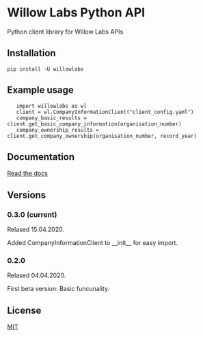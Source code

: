 # Willow Labs Python API
Python client library for Willow Labs APIs

## Installation
``` pip install -U willowlabs ```

## Example usage
```
   import willowlabs as wl
   client = wl.CompanyInformationClient("client_config.yaml")
   company_basic_results = client.get_basic_company_information(organisation_number)
   company_ownership_results = client.get_company_ownership(organisation_number, record_year)
```

## Documentation
[Read the docs](https://willow-labs-python-api.readthedocs.io/en/doc_release/)


## Versions
### 0.3.0 (current) 
Relased 15.04.2020.

Added CompanyInformationClient to \_\_init__ for easy import.

### 0.2.0 
Relased 04.04.2020.

First beta version: Basic funcunality.

## License
[MIT](https://opensource.org/licenses/MIT)
